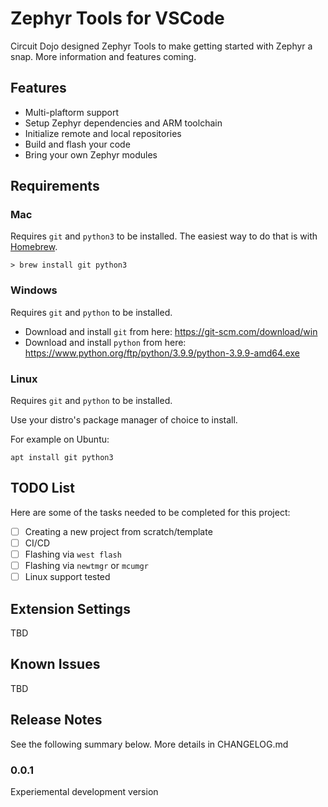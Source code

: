 # Zephyr Tools for VSCode

Circuit Dojo designed Zephyr Tools to make getting started with Zephyr a snap. More information and features coming.

## Features

- Multi-plaftorm support
- Setup Zephyr dependencies and ARM toolchain
- Initialize remote and local repositories
- Build and flash your code
- Bring your own Zephyr modules

## Requirements

### Mac

Requires `git` and `python3` to be installed. The easiest way to do that is with [Homebrew](https://brew.sh).

```
> brew install git python3
```

### Windows

Requires `git` and `python` to be installed.

- Download and install `git` from here: https://git-scm.com/download/win
- Download and install `python` from here: https://www.python.org/ftp/python/3.9.9/python-3.9.9-amd64.exe

### Linux

Requires `git` and `python` to be installed.

Use your distro's package manager of choice to install. 

For example on Ubuntu:

```
apt install git python3
```

## TODO List

Here are some of the tasks needed to be completed for this project:

- [ ] Creating a new project from scratch/template
- [ ] CI/CD
- [ ] Flashing via `west flash`
- [ ] Flashing via `newtmgr` or `mcumgr`
- [ ] Linux support tested

## Extension Settings

TBD

## Known Issues

TBD

## Release Notes

See the following summary below. More details in CHANGELOG.md

### 0.0.1

Experiemental development version